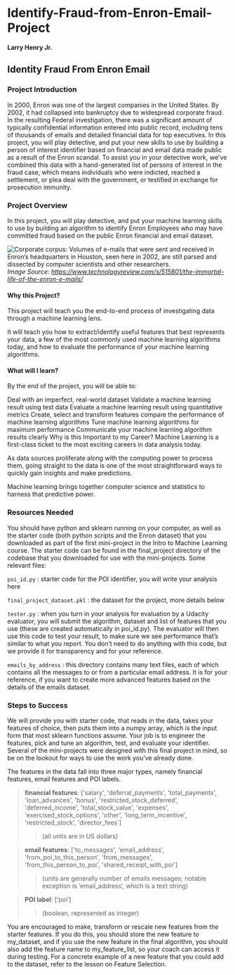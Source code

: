 # Identify-Fraud-from-Enron-Email-Project

**Larry Henry Jr.**

## Identity Fraud From Enron Email

### Project Introduction
In 2000, Enron was one of the largest companies in the United States. By 2002, it had collapsed into bankruptcy due to widespread corporate fraud. In the resulting Federal investigation, there was a significant amount of typically confidential information entered into public record, including tens of thousands of emails and detailed financial data for top executives. In this project, you will play detective, and put your new skills to use by building a person of interest identifier based on financial and email data made public as a result of the Enron scandal. To assist you in your detective work, we've combined this data with a hand-generated list of persons of interest in the fraud case, which means individuals who were indicted, reached a settlement, or plea deal with the government, or testified in exchange for prosecution immunity.

### Project Overview
In this project, you will play detective, and put your machine learning skills to use by building an algorithm to identify Enron Employees who may have committed fraud based on the public Enron financial and email dataset.

![Corporate corpus: Volumes of e-mails that were sent and received in Enron’s headquarters in Houston, seen here in 2002, are still parsed and dissected by computer scientists and other researchers.](https://cdn.technologyreview.com/i/images/enronx299.jpg?sw=680)  
_Image Source: https://www.technologyreview.com/s/515801/the-immortal-life-of-the-enron-e-mails/_


#### Why this Project?
This project will teach you the end-to-end process of investigating data through a machine learning lens.

It will teach you how to extract/identify useful features that best represents your data, a few of the most commonly used machine learning algorithms today, and how to evaluate the performance of your machine learning algorithms.

#### What will I learn?
By the end of the project, you will be able to:

Deal with an imperfect, real-world dataset
Validate a machine learning result using test data
Evaluate a machine learning result using quantitative metrics
Create, select and transform features compare the performance of machine learning algorithms
Tune machine learning algorithms for maximum performance
Communicate your machine learning algorithm results clearly
Why is this Important to my Career?
Machine Learning is a first-class ticket to the most exciting careers in data analysis today.

As data sources proliferate along with the computing power to process them, going straight to the data is one of the most straightforward ways to quickly gain insights and make predictions.

Machine learning brings together computer science and statistics to harness that predictive power.


### Resources Needed
You should have python and sklearn running on your computer, as well as the starter code (both python scripts and the Enron dataset) that you downloaded as part of the first mini-project in the Intro to Machine Learning course. The starter code can be found in the final_project directory of the codebase that you downloaded for use with the mini-projects. Some relevant files:

`poi_id.py` : starter code for the POI identifier, you will write your analysis here

`final_project_dataset.pkl` : the dataset for the project, more details below

`tester.py` : when you turn in your analysis for evaluation by a Udacity evaluator, you will submit the algorithm, dataset and list of features that you use (these are created automatically in poi_id.py). The evaluator will then use this code to test your result, to make sure we see performance that’s similar to what you report. You don’t need to do anything with this code, but we provide it for transparency and for your reference.

`emails_by_address` : this directory contains many text files, each of which contains all the messages to or from a particular email address. It is for your reference, if you want to create more advanced features based on the details of the emails dataset.

### Steps to Success
We will provide you with starter code, that reads in the data, takes your features of choice, then puts them into a numpy array, which is the input form that most sklearn functions assume. Your job is to engineer the features, pick and tune an algorithm, test, and evaluate your identifier. Several of the mini-projects were designed with this final project in mind, so be on the lookout for ways to use the work you’ve already done.

The features in the data fall into three major types, namely financial features, email features and POI labels.

> __financial features__: ['salary', 'deferral_payments', 'total_payments', 'loan_advances', 'bonus', 'restricted_stock_deferred', 'deferred_income', 'total_stock_value', 'expenses', 'exercised_stock_options', 'other', 'long_term_incentive', 'restricted_stock', 'director_fees'] 
> > (all units are in US dollars)

> __email features__: ['to_messages', 'email_address', 'from_poi_to_this_person', 'from_messages', 'from_this_person_to_poi', 'shared_receipt_with_poi'] 
> > (units are generally number of emails messages; notable exception is ‘email_address’, which is a text string)

> __POI label__: [‘poi’] 
> > (boolean, represented as integer)

You are encouraged to make, transform or rescale new features from the starter features. If you do this, you should store the new feature to my_dataset, and if you use the new feature in the final algorithm, you should also add the feature name to my_feature_list, so your coach can access it during testing. For a concrete example of a new feature that you could add to the dataset, refer to the lesson on Feature Selection.
    
